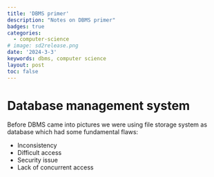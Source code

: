 ```yaml
---
title: 'DBMS primer'
description: "Notes on DBMS primer"
badges: true
categories:
  - computer-science
# image: sd2release.png
date: '2024-3-3'
keywords: dbms, computer science
layout: post
toc: false
---
```


# Database management system

Before DBMS came into pictures we were using file storage system as database which had some fundamental flaws:
* Inconsistency
* Difficult access
* Security issue
* Lack of concurrent access
